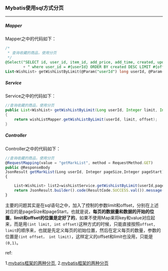 ### Mybatis使用sql方式分页

***

##### Mapper

Mapper之中的代码如下：

```sql
/*
 * 查询收藏的商品，使用分页
 */
@Select("SELECT id, user_id, item_id, add_price, add_time, created, updated FROM user_collection_info"
        + " where user_id = #{userId} ORDER BY created DESC LIMIT #{offset},#{limit}")
List<WishList> getWishListByLimit(@Param("userId") long userId, @Param("limit") int limit, @Param("offset") int offset);
```



##### Service

Service之中的代码如下：

```java
//查询收藏的商品，使用分页
public List<WishList> getWishListByLimit(Long userId, Integer limit, Integer offset)
{
    return wishListMapper.getWishListByLimit(userId, limit, offset);
}
```



##### Controller

Controller之中的代码如下：

```javascript
//查询收藏的商品，使用分页
@RequestMapping(value = "getMarkList", method = RequestMethod.GET)
public @ResponseBody
JsonResult getMarkList(Long userId, Integer pageSize,Integer pageStart)
{

    List<WishList> list2=wishListService.getWishListByLimit(userId,pageSize,pageStart);
    return JsonResult.builder().code(ResultCode.SUCCESS.val()).message(ResultCode.SUCCESS.msg()).result(list2).build();
}
```

主要的问题其实是在sql语句之中，加入了控制的参数limit和offset，分别在上述对应的是pageSize和pageStart，也就是说，**每页的数据量和数据的开始的位置**。**limit和offset的位置是定好了的**，如果不使用Map来将key和value对应起来，而是用`(int limit, int offset)`这种方式的时候，只能直接按照`offset, limit`的顺序来，也就是先定义每页的初始位置，然后在定义每页的数量，参数的位置是`(int offset， int limit)`，这样定义的offset和limit也没用，只能是`(0,1)`。

ref:

1.[mybatis框架的两种分页](https://blog.csdn.net/leozhou13/article/details/50394242),   2.[mybatis框架的两种分页](https://blog.csdn.net/leozhou13/article/details/50394242)